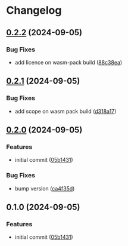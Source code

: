 # Changelog

## [0.2.2](https://github.com/kitabisa/jwe-wasm/compare/v0.2.1...v0.2.2) (2024-09-05)


### Bug Fixes

* add licence on wasm-pack build ([88c38ea](https://github.com/kitabisa/jwe-wasm/commit/88c38ea4e4fc6f7d0226ae998f04d61cfc762951))

## [0.2.1](https://github.com/kitabisa/jwe-wasm/compare/v0.2.0...v0.2.1) (2024-09-05)


### Bug Fixes

* add scope on wasm pack build ([d318a17](https://github.com/kitabisa/jwe-wasm/commit/d318a17cfa9ac98047037efe3c32b834072f08d2))

## [0.2.0](https://github.com/kitabisa/jwe-wasm/compare/v0.1.0...v0.2.0) (2024-09-05)


### Features

* initial commit ([05b1431](https://github.com/kitabisa/jwe-wasm/commit/05b1431dfc48e84be00ef5f75bb2def53e51ea03))


### Bug Fixes

* bump version ([ca4f35d](https://github.com/kitabisa/jwe-wasm/commit/ca4f35d90e2ecf46c8a36e1c103c6e0c0676088a))

## 0.1.0 (2024-09-05)


### Features

* initial commit ([05b1431](https://github.com/kitabisa/jwe-wasm/commit/05b1431dfc48e84be00ef5f75bb2def53e51ea03))
